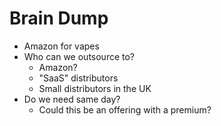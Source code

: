 # Brain Dump
- Amazon for vapes
- Who can we outsource to? 
	- Amazon? 
	- "SaaS" distributors
	- Small distributors in the UK
- Do we need same day? 
	- Could this be an offering with a premium? 